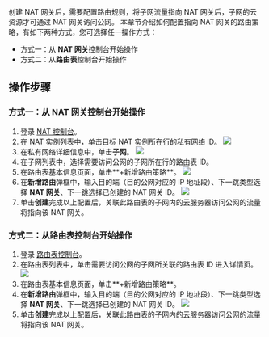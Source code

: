 创建 NAT 网关后，需要配置路由规则，将子网流量指向 NAT 网关后，子网的云资源才可通过 NAT 网关访问公网。
本章节介绍如何配置指向 NAT 网关的路由策略，有如下两种方式，您可选择任一操作方式：
- 方式一：从 **NAT 网关**控制台开始操作
- 方式二：从**路由表**控制台开始操作

## 操作步骤

### 方式一：从 NAT 网关控制台开始操作
1. 登录 [NAT 控制台](https://console.cloud.tencent.com/vpc/nat?rid=1)。
2. 在 NAT 实例列表中，单击目标 NAT 实例所在行的私有网络 ID。
   ![](https://qcloudimg.tencent-cloud.cn/raw/a14fb15efb8f54104eabdb8c88918ae8.png)
3. 在私有网络详细信息中，单击**子网**。
   ![](https://qcloudimg.tencent-cloud.cn/raw/f80001ed29b7c8290fa67b70a434fbc9.png)
4. 在子网列表中，选择需要访问公网的子网所在行的路由表 ID。
5. 在路由表基本信息页面，单击**+新增路由策略**。
    ![](https://qcloudimg.tencent-cloud.cn/raw/ed02207b047f3164b950f73370ab9931.png)
6. 在**新增路由**弹框中，输入目的端（目的公网对应的 IP 地址段）、下一跳类型选择 **NAT 网关**、下一跳选择已创建的 NAT 网关 ID。
    ![](https://qcloudimg.tencent-cloud.cn/raw/df0ab60fa2824d4a8d61a7fe02585339.png)
7. 单击**创建**完成以上配置后，关联此路由表的子网内的云服务器访问公网的流量将指向该 NAT 网关。
   
 

### 方式二：从路由表控制台开始操作
1. 登录 [路由表控制台](https://console.cloud.tencent.com/vpc/route?rid=1)。
2. 在路由表列表中，单击需要访问公网的子网所关联的路由表 ID 进入详情页。
![](https://main.qcloudimg.com/raw/d9149a32b451867c5ccd4c171f58d963.png)
3. 在路由表基本信息页面，单击**+新增路由策略**。
4. 在**新增路由**弹框中，输入目的端（目的公网对应的 IP 地址段）、下一跳类型选择 **NAT 网关**、下一跳选择已创建的 NAT 网关 ID。
  ![](https://qcloudimg.tencent-cloud.cn/raw/63add142cdb650a1de47395439715af3.png)
5. 单击**创建**完成以上配置后，关联此路由表的子网内的云服务器访问公网的流量将指向该 NAT 网关。

